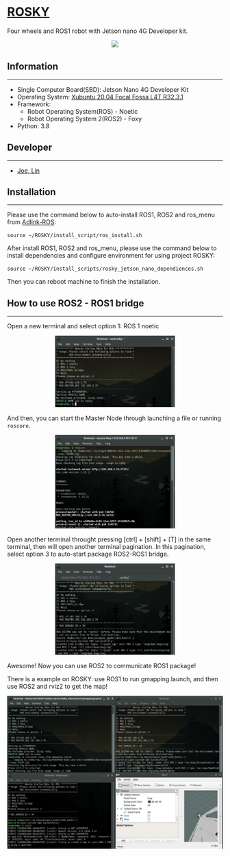 # [ROSKY](https://www.icshop.com.tw/product-page.php?28182)

Four wheels and ROS1 robot with Jetson nano 4G Developer kit.

<p align="center">
  <img src="https://github.com/kjoelovelife/ROSKY/blob/noetic/rosky.jpg" width=280 />
</p>

## Information
----
- Single Computer Board(SBD): Jetson Nano 4G Developer Kit
- Operating System: [Xubuntu 20.04 Focal Fossa L4T R32.3.1](https://forums.developer.nvidia.com/t/xubuntu-20-04-focal-fossa-l4t-r32-3-1-custom-image-for-the-jetson-nano/121768)
- Framework:
    - Robot Operating System(ROS) - Noetic
    - Robot Operating System 2(ROS2) - Foxy
- Python: 3.8 

## Developer
----
- [Joe, Lin](weichih.lin@protonmail.com)

## Installation
----
Please use the command below to auto-install ROS1, ROS2 and ros_menu from [Adlink-ROS](https://github.com/Adlink-ROS/ros_menu):

```
source ~/ROSKY/install_script/ros_install.sh
```

After install ROS1, ROS2 and ros_menu, please use the command below to install dependencies and configure environment for using project ROSKY:

```
source ~/ROSKY/install_scripts/rosky_jetson_nano_dependiences.sh 
```

Then you can reboot machine to finish the installation.

## How to use ROS2 - ROS1 bridge
----
Open a new terminal and select option 1: ROS 1 noetic

<p align="center">
  <img src="https://github.com/kjoelovelife/ROSKY/blob/noetic/readme_resource/select_ROS1.png" width=280 />
</p>

And then, you can start the Master Node through launching a file or running ```roscore```.

<p align="center">
  <img src="https://github.com/kjoelovelife/ROSKY/blob/noetic/readme_resource/master_node.png" width=280 />
</p>

Open another terminal throught pressing [ctrl] + [shift] + [T] in the same terminal, then will open another terminal pagination.
In this pagination, select option 3 to auto-start package ROS2-ROS1 bridge.

<p align="center">
  <img src="https://github.com/kjoelovelife/ROSKY/blob/noetic/readme_resource/ROS2_ROS1_bridge.png" width=280 />
</p>

Awesome! Now you can use ROS2 to communicate ROS1 package!

There is a example on ROSKY: use ROS1 to run gmapping.launch, and then use ROS2 and rviz2 to get the map!

<p align="center">
  <img src="https://github.com/kjoelovelife/ROSKY/blob/noetic/readme_resource/ROS2_ROS1_bridge_example.png"/>
</p>
